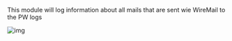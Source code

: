 This module will log information about all mails that are sent wie WireMail to the PW logs

![img](https://i.imgur.com/mxkMWS0.png)